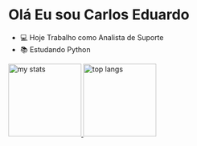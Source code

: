 # Olá Eu sou Carlos Eduardo

- 💻 Hoje Trabalho como Analista de Suporte
- 📚 Estudando Python
  
<div>
  <a href="[https://github.com/carlos-santos1504">
  <img alt="my stats" height="145em" src="https://github-readme-stats.vercel.app/api?username=carlos-santos1504&show_icons=true"/>
  <img alt="top langs" height="145em" src="https://github-readme-stats.vercel.app/api/top-langs/?username=carlos-santos1504&layout=compact"/>
</div>
